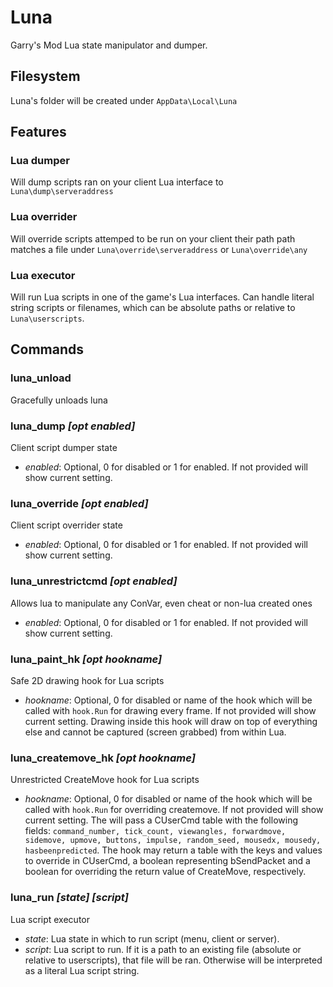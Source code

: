 # Luna
Garry's Mod Lua state manipulator and dumper.

## Filesystem
Luna's folder will be created under `AppData\Local\Luna`

## Features
### **Lua dumper**
Will dump scripts ran on your client Lua interface to `Luna\dump\serveraddress`

### **Lua overrider**
Will override scripts attemped to be run on your client their path path matches a file under `Luna\override\serveraddress` or `Luna\override\any`

### **Lua executor**
Will run Lua scripts in one of the game's Lua interfaces. Can handle literal string scripts or filenames, which can be absolute paths or relative to `Luna\userscripts`.

## Commands
### **luna_unload**
Gracefully unloads luna

### **luna_dump** *[opt enabled]*
Client script dumper state

- *enabled*: Optional, 0 for disabled or 1 for enabled. If not provided will show current setting.

### **luna_override** *[opt enabled]*
Client script overrider state

- *enabled*: Optional, 0 for disabled or 1 for enabled. If not provided will show current setting.

### **luna_unrestrictcmd** *[opt enabled]*
Allows lua to manipulate any ConVar, even cheat or non-lua created ones

- *enabled*: Optional, 0 for disabled or 1 for enabled. If not provided will show current setting.
  
### **luna_paint_hk** *[opt hookname]*
Safe 2D drawing hook for Lua scripts

- *hookname*: Optional, 0 for disabled or name of the hook which will be called with `hook.Run` for drawing every frame. If not provided will show current setting. Drawing inside this hook will draw on top of everything else and cannot be captured (screen grabbed) from within Lua.

### **luna_createmove_hk** *[opt hookname]*
Unrestricted CreateMove hook for Lua scripts

- *hookname*: Optional, 0 for disabled or name of the hook which will be called with `hook.Run` for overriding createmove. If not provided will show current setting. The will pass a CUserCmd table with the following fields:
  `command_number, tick_count, viewangles, forwardmove, sidemove, upmove, buttons, impulse, random_seed, mousedx, mousedy, hasbeenpredicted`. The hook may return a table with the keys and values to override in CUserCmd, a boolean representing bSendPacket and a boolean for overriding the return value of CreateMove, respectively.

### **luna_run** *[state] [script]*
Lua script executor

- *state*: Lua state in which to run script (menu, client or server).
- *script*: Lua script to run. If it is a path to an existing file (absolute or relative to userscripts), that file will be ran. Otherwise will be interpreted as a literal Lua script string.